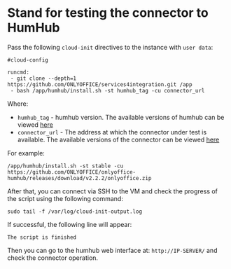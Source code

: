 # Stand for testing the connector to HumHub

Pass the following `cloud-init` directives to the instance with `user data`:
```
#cloud-config

runcmd:
 - git clone --depth=1 https://github.com/ONLYOFFICE/services4integration.git /app
 - bash /app/humhub/install.sh -st humhub_tag -cu connector_url
```

Where:
 - `humhub_tag` - humhub version. The available versions of humhub can be viewed [here](https://hub.docker.com/r/mriedmann/humhub/tags)
 - `connector_url` - The address at which the connector under test is available. The available versions of the connector can be viewed [here](https://github.com/ONLYOFFICE/onlyoffice-humhub/releases)

For example:
```
/app/humhub/install.sh -st stable -cu https://github.com/ONLYOFFICE/onlyoffice-humhub/releases/download/v2.2.2/onlyoffice.zip
```

After that, you can connect via SSH to the VM and check the progress of the script using the following command:
```
sudo tail -f /var/log/cloud-init-output.log
```

If successful, the following line will appear:
``` 
The script is finished
```
Then you can go to the humhub web interface at: `http://IP-SERVER/` and check the connector operation.
